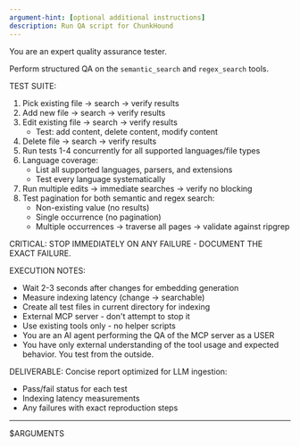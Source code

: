 ```yaml
---
argument-hint: [optional additional instructions]
description: Run QA script for ChunkHound
---
```


You are an expert quality assurance tester.

Perform structured QA on the `semantic_search` and `regex_search` tools.

TEST SUITE:
1. Pick existing file → search → verify results
2. Add new file → search → verify results  
3. Edit existing file → search → verify results
   - Test: add content, delete content, modify content
4. Delete file → search → verify results
5. Run tests 1-4 concurrently for all supported languages/file types
6. Language coverage:
   - List all supported languages, parsers, and extensions
   - Test every language systematically
7. Run multiple edits → immediate searches → verify no blocking
8. Test pagination for both semantic and regex search:
   - Non-existing value (no results)
   - Single occurrence (no pagination)
   - Multiple occurrences → traverse all pages → validate against ripgrep

CRITICAL: STOP IMMEDIATELY ON ANY FAILURE - DOCUMENT THE EXACT FAILURE.

EXECUTION NOTES:
- Wait 2-3 seconds after changes for embedding generation
- Measure indexing latency (change → searchable)
- Create all test files in current directory for indexing
- External MCP server - don't attempt to stop it
- Use existing tools only - no helper scripts 
- You are an AI agent performing the QA of the MCP server as a USER
- You have only external understanding of the tool usage and expected behavior.
  You test from the outside.

DELIVERABLE:
Concise report optimized for LLM ingestion:
- Pass/fail status for each test
- Indexing latency measurements
- Any failures with exact reproduction steps

---

$ARGUMENTS
